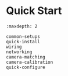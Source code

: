 # Quick Start

```{toctree}
:maxdepth: 2

common-setups
quick-install
wiring
networking
camera-matching
camera-calibration
quick-configure
```

